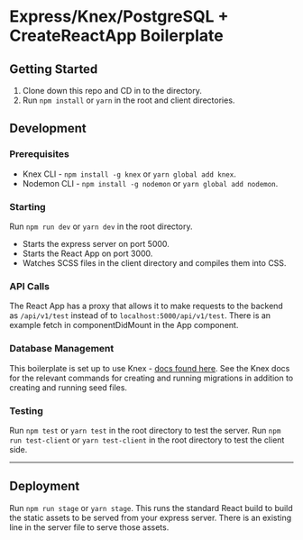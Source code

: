 # Express/Knex/PostgreSQL + CreateReactApp Boilerplate

## Getting Started
1. Clone down this repo and CD in to the directory.
2. Run `npm install` or `yarn` in the root and client directories.

## Development
### Prerequisites
* Knex CLI - `npm install -g knex` or `yarn global add knex`.
* Nodemon CLI - `npm install -g nodemon` or `yarn global add nodemon`.

### Starting
Run `npm run dev` or `yarn dev` in the root directory.
* Starts the express server on port 5000.
* Starts the React App on port 3000.
* Watches SCSS files in the client directory and compiles them into CSS.

### API Calls
The React App has a proxy that allows it to make requests to the backend as `/api/v1/test` instead of to `localhost:5000/api/v1/test`. There is an example fetch in componentDidMount in the App component.

### Database Management
This boilerplate is set up to use Knex - [docs found here](http://knexjs.org/). See the Knex docs for the relevant commands for creating and running migrations in addition to creating and running seed files.

### Testing
Run `npm test` or `yarn test` in the root directory to test the server.
Run `npm run test-client` or `yarn test-client` in the root directory to test the client side.

<hr />

## Deployment
Run `npm run stage` or `yarn stage`. This runs the standard React build to build the static assets to be served from your express server. There is an existing line in the server file to serve those assets.

